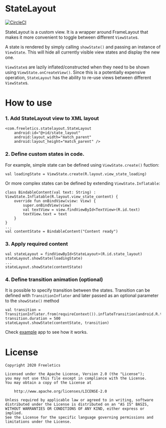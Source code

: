 # StateLayout

[![CircleCI](https://circleci.com/gh/freeletics/StateLayout.svg?style=svg)](https://circleci.com/gh/freeletics/StateLayout)

StateLayout is a custom view. It is a wrapper around FrameLayout that makes it more convenient to toggle between different `ViewState`s.
 
A state is rendered by simply calling `showState()` and passing an instance of `ViewState`. This will hide all currently visible view states and display the new one.
 
`ViewState`s are lazily inflated/constructed when they need to be shown using `ViewState.onCreateView()`. Since this is a potentially expensive operation, `StateLayout` has the ability to re-use views between different `ViewState`s.

# How to use

### 1. Add StateLayout view to XML layout
```lang=xml
<com.freeletics.statelayout.StateLayout
    android:id="@+id/state_layout"
    android:layout_width="match_parent"
    android:layout_height="match_parent" />
```


### 2. Define custom states in code. 
For example, simple state can be defined using `ViewState.create()` fuction:
```lang=kotlin
val loadingState = ViewState.create(R.layout.view_state_loading)
```
Or more complex states can be defined by extending `ViewState.Inflatable`:
```lang=kotlin
class BindableContent(val text: String) : ViewState.Inflatable(R.layout.view_state_content) {
    override fun onBindView(view: View) {
        super.onBindView(view)
        val textView = view.findViewById<TextView>(R.id.text)
        textView.text = text
    }
}
...
val contentState = BindableContent("Content ready")
```


### 3. Apply required content
```lang=kotlin
val stateLayout = findViewById<StateLayout>(R.id.state_layout)
stateLayout.showState(loadingState)
...
stateLayout.showState(contentState)
```


### 4. Define transition animation (optional)
It is possible to specify transition between the states. Transition can be defined with `TransitionInflater` and later passed as an optional parameter to the `showState()` method
```lang=kotlin
val transition = TransitionInflater.from(requireContext()).inflateTransition(android.R.transition.slide_left)
transition.duration = 500
stateLayout.showState(contentState, transition)
```

Check [example](https://github.com/freeletics/StateLayout/tree/master/example) app to see how it works.


# License

```
Copyright 2020 Freeletics

Licensed under the Apache License, Version 2.0 (the "License");
you may not use this file except in compliance with the License.
You may obtain a copy of the License at

    http://www.apache.org/licenses/LICENSE-2.0

Unless required by applicable law or agreed to in writing, software
distributed under the License is distributed on an "AS IS" BASIS,
WITHOUT WARRANTIES OR CONDITIONS OF ANY KIND, either express or implied.
See the License for the specific language governing permissions and
limitations under the License.
```
